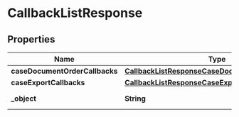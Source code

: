 

# CallbackListResponse


## Properties

| Name | Type | Description | Notes |
|------------ | ------------- | ------------- | -------------|
|**caseDocumentOrderCallbacks** | [**CallbackListResponseCaseDocumentOrderCallbacks**](CallbackListResponseCaseDocumentOrderCallbacks.md) |  |  |
|**caseExportCallbacks** | [**CallbackListResponseCaseExportCallbacks**](CallbackListResponseCaseExportCallbacks.md) |  |  |
|**_object** | **String** | Name of the object. |  |




